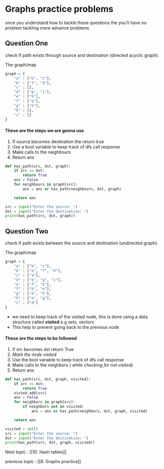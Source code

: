 # Graphs practice problems

once you understand how to tackle these questions the you'll have no problem tackling more advance problems

## Question One

check if path exists through source and destination (directed acyclic graph).

The graph/map
```python
graph = {
	"a" : ["b", "c"],
	"b" : ["f", "d"],
	"c" : [],
	"d" : ["g", "i"],
	"e" : ["h"],
	"f" : ["e"],
	"g" : ["h"],
	"h" : [],
	"i" : []
}

```


#### These are the steps we are gonna use

1. If source becomes destination the return true
2. Use a bool variable to keep track of dfs call response
3. Make calls to the neighbours
4. Return ans

```python
def has_path(src, dst, graph):
	if src == dst:
		return True
	ans = False
	for neighbours in graph[src]:
		ans = ans or has_path(neighbours, dst, graph)

	return ans

src = input("Enter the source: ")
dst = input("Enter the destination: ")
print(has_path(src, dst, graph))
```


## Question Two

check if path exists between the source and destination (undirected graph).

The graph/map
```python
graph = {
	"a" : ["b", "c"],
	"b" : ["a", "f", "d"],
	"c" : ["a"],
	"d" : ["b", "g", "i"],
	"e" : ["f", "h"],
	"f" : ["b", "e"],
	"g" : ["d", "h"],
	"h" : ["e", "g"],
	"i" : ["d"]
}
```


* we need to keep track of the visited node, this is done using a data structure called **visited** e.g sets, vectors
* This help to prevent going back to the previous node 

#### These are the steps to be followed

1. If src becomes dst return True
2. *Mark the node visited*
3. Use the bool variable to keep track of dfs call response
4. Make calls to the neighbors ( *while checking for not visited*)
5. Return ans

```python
def has_path(src, dst, graph, visited):
	if src == dst:
		return True
	visted.add(src)
	ans = False
	for neighbors in graph[src]:
		if neighbors not in visited:
			ans = ans or has_path(neighbors, dst, graph, visited)

	return ans

visited = set()
src = input("Enter the source: ")
dst = input("Enter the destination: ")
print(has_path(src, dst, graph, visited))
```


Next topic : [[10. Hash tables]]

previous topic : [[8. Graphs practice]]